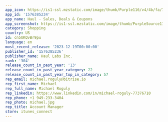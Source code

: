```yaml
---
app_icon: https://is1-ssl.mzstatic.com/image/thumb/Purple116/v4/4b/fa/7b/4bfa7bd1-76bf-2a67-351f-2e6b40443f27/AppIcon-0-1x_U007emarketing-0-10-0-85-220-0.png/1024x1024bb.png
app_id: '1576385234'
app_name: Haul - Sales, Deals & Coupons
app_screenshot: https://is1-ssl.mzstatic.com/image/thumb/PurpleSource116/v4/9a/9f/0e/9a9f0e34-cb8c-9aa4-fddd-785a46c330aa/9542eb59-0309-449b-8e9f-f03bb1c98f72_Haul_-_1242x2688_-_2.jpg/1242x2688bb.png
category: Shopping
country: US
id: cn5UKQvBr9pu
language: en
most_recent_release: '2023-12-19T00:00:00'
publisher_id: '1576385236'
publisher_name: Haul Labs Inc.
rank: '304'
release_count_in_past_year: '13'
release_count_in_past_year_category: 22
release_count_in_past_year_top_in_category: 57
rep_email: michael.roguly@bitrise.io
rep_first_name: Michael
rep_full_name: Michael Roguly
rep_linkedin: https://www.linkedin.com/in/michael-roguly-77376710
rep_phone: +1 949-233-3404
rep_photo: michael.jpg
rep_title: Account Manager
store: itunes_connect
---
```

